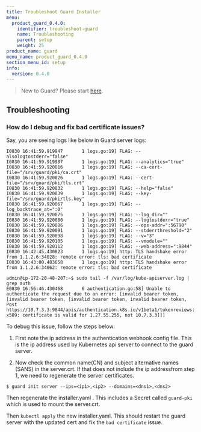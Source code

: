 ```yaml
---
title: Troubleshoot Guard Installer
menu:
  product_guard_0.4.0:
    identifier: troubleshoot-guard
    name: Troubleshooting
    parent: setup
    weight: 25
product_name: guard
menu_name: product_guard_0.4.0
section_menu_id: setup
info:
  version: 0.4.0
---
```


> New to Guard? Please start [here](/products/guard/0.4.0/concepts).

## Troubleshooting

### How do I debug and fix bad certificate issues?

Say, you are seeing logs like below in Guard server logs:

```
I0830 16:41:59.919947       1 logs.go:19] FLAG: --alsologtostderr="false"
I0830 16:41:59.919987       1 logs.go:19] FLAG: --analytics="true"
I0830 16:41:59.920016       1 logs.go:19] FLAG: --ca-cert-file="/srv/guard/pki/ca.crt"
I0830 16:41:59.920026       1 logs.go:19] FLAG: --cert-file="/srv/guard/pki/tls.crt"
I0830 16:41:59.920032       1 logs.go:19] FLAG: --help="false"
I0830 16:41:59.920039       1 logs.go:19] FLAG: --key-file="/srv/guard/pki/tls.key"
I0830 16:41:59.920067       1 logs.go:19] FLAG: --log_backtrace_at=":0"
I0830 16:41:59.920075       1 logs.go:19] FLAG: --log_dir=""
I0830 16:41:59.920080       1 logs.go:19] FLAG: --logtostderr="true"
I0830 16:41:59.920086       1 logs.go:19] FLAG: --ops-addr=":56790"
I0830 16:41:59.920091       1 logs.go:19] FLAG: --stderrthreshold="2"
I0830 16:41:59.920098       1 logs.go:19] FLAG: --v="3"
I0830 16:41:59.920105       1 logs.go:19] FLAG: --vmodule=""
I0830 16:41:59.920112       1 logs.go:19] FLAG: --web-address=":9844"
I0830 16:42:45.430823       1 logs.go:19] http: TLS handshake error from 1.1.2.6:34028: remote error: tls: bad certificate
I0830 16:43:00.483658       1 logs.go:19] http: TLS handshake error from 1.1.2.6:34062: remote error: tls: bad certificate
```

```
admin@ip-172-20-48-207:~$ sudo tail -f /var/log/kube-apiserver.log | grep auth
E0830 16:56:46.430468       6 authentication.go:58] Unable to authenticate the request due to an error: [invalid bearer token, [invalid bearer token, [invalid bearer token, invalid bearer token, Post https://10.7.3.3:9844/apis/authentication.k8s.io/v1beta1/tokenreviews: x509: certificate is valid for 1.27.55.255, not 10.7.3.3]]]
```

To debug this issue, follow the steps below:

1. First note the ip address in the authentication webhook config file. This is the ip address used by Kubernetes api server to connect to the guard server.

2. Now check the common name(CN) and subject alternative names (SANS) in the server.crt. If that does not include the ip addressfrom step 1, we need to regenerate the server certificates.

```
$ guard init server --ips=<ip1>,<ip2> --domains=<dns1>,<dns2>
```

Then regenerate the installer.yaml . This includes a Secret called `guard-pki` which is used to mount the server.crt.

Then `kubectl apply` the new installer.yaml. This should restart the guard server with the updated cert and fix the `bad certificate` issue.
